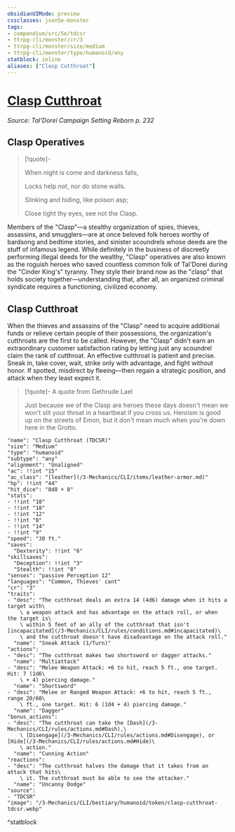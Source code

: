 ```yaml
---
obsidianUIMode: preview
cssclasses: json5e-monster
tags:
- compendium/src/5e/tdcsr
- ttrpg-cli/monster/cr/3
- ttrpg-cli/monster/size/medium
- ttrpg-cli/monster/type/humanoid/any
statblock: inline
aliases: ["Clasp Cutthroat"]
---
```

# [Clasp Cutthroat](3-Mechanics\CLI\bestiary\humanoid/clasp-cutthroat-tdcsr.md)
*Source: Tal'Dorei Campaign Setting Reborn p. 232*  

## Clasp Operatives

> [!quote]-  
> 
> When night is come and darkness falls,
> 
> Locks help not, nor do stone walls.
> 
> Slinking and hiding, like poison asp;
> 
> Close tight thy eyes, see not the Clasp.

Members of the "Clasp"—a stealthy organization of spies, thieves, assassins, and smugglers—are at once beloved folk heroes worthy of bardsong and bedtime stories, and sinister scoundrels whose deeds are the stuff of infamous legend. While definitely in the business of discreetly performing illegal deeds for the wealthy, "Clasp" operatives are also known as the roguish heroes who saved countless common folk of Tal'Dorei during the "Cinder King's" tyranny. They style their brand now as the "clasp" that holds society together—understanding that, after all, an organized criminal syndicate requires a functioning, civilized economy.

## Clasp Cutthroat

When the thieves and assassins of the "Clasp" need to acquire additional funds or relieve certain people of their possessions, the organization's cutthroats are the first to be called. However, the "Clasp" didn't earn an extraordinary customer satisfaction rating by letting just any scoundrel claim the rank of cutthroat. An effective cutthroat is patient and precise. Sneak in, take cover, wait, strike only with advantage, and fight without honor. If spotted, misdirect by fleeing—then regain a strategic position, and attack when they least expect it.

> [!quote]- A quote from Gethrude Lael  
> 
> Just because we of the Clasp are heroes these days doesn't mean we won't slit your throat in a heartbeat if you cross us. Heroism is good up on the streets of Emon, but it don't mean much when you're down here in the Grotto.


```statblock
"name": "Clasp Cutthroat (TDCSR)"
"size": "Medium"
"type": "humanoid"
"subtype": "any"
"alignment": "Unaligned"
"ac": !!int "15"
"ac_class": "[leather](/3-Mechanics/CLI/items/leather-armor.md)"
"hp": !!int "44"
"hit_dice": "8d8 + 8"
"stats":
- !!int "10"
- !!int "18"
- !!int "12"
- !!int "8"
- !!int "14"
- !!int "9"
"speed": "30 ft."
"saves":
  "Dexterity": !!int "6"
"skillsaves":
  "Deception": !!int "3"
  "Stealth": !!int "8"
"senses": "passive Perception 12"
"languages": "Common, Thieves' cant"
"cr": "3"
"traits":
- "desc": "The cutthroat deals an extra 14 (4d6) damage when it hits a target with\
    \ a weapon attack and has advantage on the attack roll, or when the target is\
    \ within 5 feet of an ally of the cutthroat that isn't [incapacitated](/3-Mechanics/CLI/rules/conditions.md#incapacitated)\
    \ and the cutthroat doesn't have disadvantage on the attack roll."
  "name": "Sneak Attack (1/Turn)"
"actions":
- "desc": "The cutthroat makes two shortsword or dagger attacks."
  "name": "Multiattack"
- "desc": "Melee Weapon Attack: +6 to hit, reach 5 ft., one target. Hit: 7 (1d6\
    \ + 4) piercing damage."
  "name": "Shortsword"
- "desc": "Melee or Ranged Weapon Attack: +6 to hit, reach 5 ft., range 20/60\
    \ ft., one target. Hit: 6 (1d4 + 4) piercing damage."
  "name": "Dagger"
"bonus_actions":
- "desc": "The cutthroat can take the [Dash](/3-Mechanics/CLI/rules/actions.md#Dash),\
    \ [Disengage](/3-Mechanics/CLI/rules/actions.md#Disengage), or [Hide](/3-Mechanics/CLI/rules/actions.md#Hide)\
    \ action."
  "name": "Cunning Action"
"reactions":
- "desc": "The cutthroat halves the damage that it takes from an attack that hits\
    \ it. The cutthroat must be able to see the attacker."
  "name": "Uncanny Dodge"
"source":
- "TDCSR"
"image": "/3-Mechanics/CLI/bestiary/humanoid/token/clasp-cutthroat-tdcsr.webp"
```
^statblock